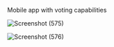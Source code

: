 Mobile app with voting capabilities 

![Screenshot (575)](https://github.com/AdithyaRathnayka/Mobile-App-with-Voting-Capability/assets/99322651/30cf8862-5f97-4948-be70-0b4fb8a5bd10)

![Screenshot (576)](https://github.com/AdithyaRathnayka/Mobile-App-with-Voting-Capability/assets/99322651/329e1847-4cf7-4396-bad7-cf46234bd4ca)

